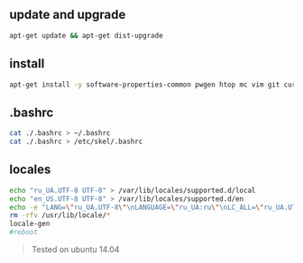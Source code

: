 ## update and upgrade

```bash
apt-get update && apt-get dist-upgrade
```

## install

```bash
apt-get install -y software-properties-common pwgen htop mc vim git curl libcurl4-openssl-dev build-essential
```

## .bashrc

```bash
cat ./.bashrc > ~/.bashrc
cat ./.bashrc > /etc/skel/.bashrc
```

## locales

````bash
echo "ru_UA.UTF-8 UTF-8" > /var/lib/locales/supported.d/local
echo "en_US.UTF-8 UTF-8" > /var/lib/locales/supported.d/en
echo -e "LANG=\"ru_UA.UTF-8\"\nLANGUAGE=\"ru_UA:ru\"\nLC_ALL=\"ru_UA.UTF-8\"" > /etc/default/locale
rm -rfv /usr/lib/locale/*
locale-gen
#reboot
````

> Tested on ubuntu 14.04